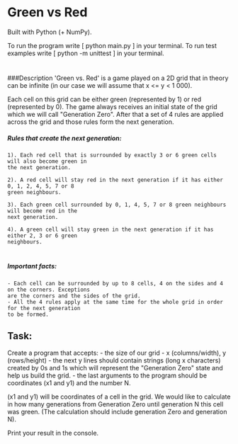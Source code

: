 # Green vs Red
Built with Python (+ NumPy).

To run the program write [ python main.py ] in your terminal.
To run test examples write [ python -m unittest ] in your terminal.

#
###Description
'Green vs. Red' is a game played on a 2D grid that in theory can be infinite (in our case 
we will assume that x <= y < 1 000).

Each cell on this grid can be either green (represented by 1) or red (represented by 0). The
game always receives an initial state of the grid which we will call "Generation Zero". After that
a set of 4 rules are applied across the grid and those rules form the next generation.

##### Rules that create the next generation:

    1). Each red cell that is surrounded by exactly 3 or 6 green cells will also become green in
    the next generation.
    
    2). A red cell will stay red in the next generation if it has either 0, 1, 2, 4, 5, 7 or 8 
    green neighbours.
    
    3). Each green cell surrounded by 0, 1, 4, 5, 7 or 8 green neighbours will become red in the
    next generation.
    
    4). A green cell will stay green in the next generation if it has either 2, 3 or 6 green
    neighbours.
    
#
##### Important facts:
    - Each cell can be surrounded by up to 8 cells, 4 on the sides and 4 on the corners. Exceptions
    are the corners and the sides of the grid.
    - All the 4 rules apply at the same time for the whole grid in order for the next generation 
    to be formed.

## Task:
Create a program that accepts:
    - the size of our grid - x (columns/width), y (rows/height)
    - the next y lines should contain strings (long x characters) created by 0s and 1s which will
    represent the "Generation Zero" state and help us build the grid.
    - the last arguments to the program should be coordinates (x1 and y1) and the number N.
   
(x1 and y1) will be coordinates of a cell in the grid. We would like to calculate in how many
generations from Generation Zero until generation N this cell was green. (The calculation should 
include generation Zero and generation N).

Print your result in the console.

